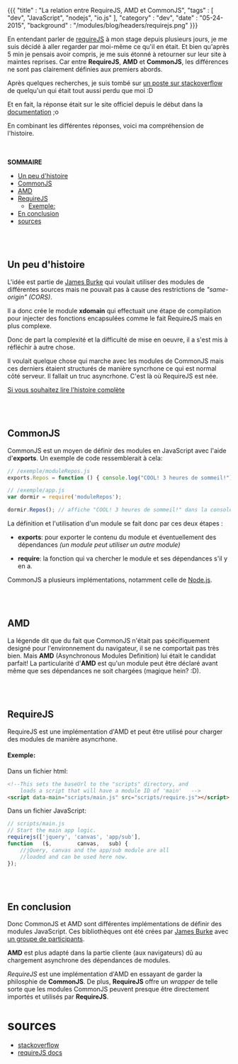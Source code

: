 {{{
    "title"    : "La relation entre RequireJS, AMD et CommonJS",
    "tags"     : [ "dev", "JavaScript", "nodejs", "io.js" ],
    "category" : "dev",
    "date"     : "05-24-2015",
    "background" : "/modules/blog/headers/requirejs.png"
}}}

En entendant parler de [requireJS](http://requirejs.org) à mon stage
depuis plusieurs jours, je me suis
décidé à aller regarder par moi-même ce qu'il  en était.
Et bien qu'après 5 min je pensais avoir compris, je me suis étonné à retourner
sur leur site à maintes reprises. Car entre **RequireJS**, **AMD** et **CommonJS**, les
différences ne sont pas clairement définies aux premiers abords.

Après quelques recherches, je suis tombé sur [un poste sur stackoverflow](http://stackoverflow.com/questions/16521471/relation-between-commonjs-amd-and-requirejs)
de quelqu'un qui était tout aussi perdu que moi :D

Et en fait, la réponse était sur le site officiel depuis le début dans la [documentation](http://requirejs.org/docs/whyamd.html) ;o

En combinant les différentes réponses, voici ma compréhension de l'histoire.

<br><br>
**SOMMAIRE**

  - [Un peu d'histoire](#un-peu-dhistoire)
  - [CommonJS](#commonjs)
  - [AMD](#amd)
  - [RequireJS](#requirejs)
      - [Exemple:](#exemple)
  - [En conclusion](#en-conclusion)
- [sources](#sources)



<br><br>
## Un peu d'histoire <a name="un-peu-dhistoire"></a>

L'idée est partie de [James Burke](https://github.com/jrburke) qui voulait
utiliser des modules de différentes sources mais ne pouvait pas à cause
des restrictions de *"same-origin" (CORS)*.

Il a donc crée le module **xdomain** qui effectuait une étape de compilation
pour injecter des fonctions encapsulées comme le fait RequireJS mais en plus complexe.

Donc de part la complexité et la difficulté de mise en oeuvre,
il a s'est mis à réfléchir à autre chose.

Il voulait quelque chose qui marche avec les modules de CommonJS mais ces derniers
étaient structurés de manière syncrhone ce qui est normal côté serveur.
Il fallait un truc asyncrhone. C'est là où RequireJS est née.

[Si vous souhaitez lire l'histoire complète](http://requirejs.org/docs/history.html)



<br><br>
## CommonJS <a name="commonjs"></a>

CommonJS est un moyen de définir des modules en JavaScript avec l'aide d'**exports**.
Un exemple de code ressemblerait à cela:

```javascript
// /exemple/moduleRepos.js
exports.Repos = function () { console.log("COOL! 3 heures de sommeil!"); };

// /exemple/app.js
var dormir = require('moduleRepos');

dormir.Repos(); // affiche "COOL! 3 heures de sommeil!" dans la console
```

La définition et l'utilisation d'un module se fait donc par ces deux étapes :

* **exports**: pour exporter le contenu du module et éventuellement des dépendances
*(un module peut utiliser un autre module)*

* **require**: la fonction qui va chercher le module et ses dépendances s'il y en a.

CommonJS a plusieurs implémentations, notamment celle de [Node.js](http://nodejs.org).



<br><br>
## AMD <a name="amd"></a>

La légende dit que du fait que CommonJS n'était pas
spécifiquement designé pour l'environnement du navigateur,
il se ne comportait pas très bien. Mais **AMD** (Asynchronous Modules Definition) lui
était le candidat parfait! La particularité d'**AMD** est qu'un module peut être déclaré
avant même que ses dépendances ne soit chargées (magique hein? :D).


<br><br>
## RequireJS <a name="requirejs"></a>

RequireJS est une implémentation d'AMD et peut être utilisé pour charger
des modules de manière asyncrhone.

#### Exemple: <a name="exemple"></a>

Dans un fichier html:

```html
<!--This sets the baseUrl to the "scripts" directory, and
    loads a script that will have a module ID of 'main'   -->
<script data-main="scripts/main.js" src="scripts/require.js"></script>
```

Dans un fichier JavaScript:

```javascript
// scripts/main.js
// Start the main app logic.
requirejs(['jquery', 'canvas', 'app/sub'],
function   ($,        canvas,   sub) {
    //jQuery, canvas and the app/sub module are all
    //loaded and can be used here now.
});
```

<br><br>
## En conclusion <a name="en-conclusion"></a>

Donc CommonJS et AMD sont différentes implémentations de définir des modules JavaScript.
Ces bibliothèques ont été crées par [James Burke](https://github.com/jrburke)
avec [un groupe de participants](http://groups.google.com/group/commonjs).

**AMD** est plus adapté dans la partie cliente (aux navigateurs) dû au chargement asynchrone
des dépendances de modules.

*RequireJS* est une implémentation d'AMD en essayant de garder la philosphie de **CommonJS**.
De plus, **RequireJS** offre un *wrapper* de telle sorte que les modules CommonJS
peuvent presque être directement importés et utilisés par **RequireJS**.

# sources <a name="sources"></a>

* [stackoverflow](http://stackoverflow.com/questions/16521471/relation-between-commonjs-amd-and-requirejs)
* [requireJS docs](http://requirejs.org/docs/whyamd.html)
